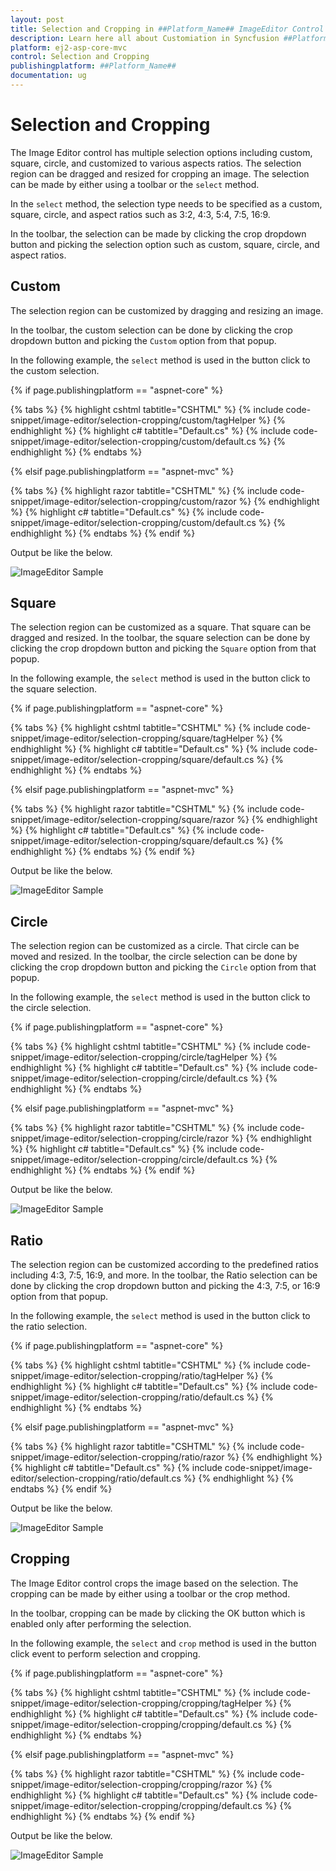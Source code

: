 ```yaml
---
layout: post
title: Selection and Cropping in ##Platform_Name## ImageEditor Control | Syncfusion
description: Learn here all about Customiation in Syncfusion ##Platform_Name## ImageEditor component of Syncfusion Essential JS 2 and more.
platform: ej2-asp-core-mvc
control: Selection and Cropping
publishingplatform: ##Platform_Name##
documentation: ug
---
```


# Selection and Cropping

The Image Editor control has multiple selection options including custom, square, circle, and customized to various aspects ratios. The selection region can be dragged and resized for cropping an image. The selection can be made by either using a toolbar or the `select` method.  

In the `select` method, the selection type needs to be specified as a custom, square, circle, and aspect ratios such as 3:2, 4:3, 5:4, 7:5, 16:9.

In the toolbar, the selection can be made by clicking the crop dropdown button and picking the selection option such as custom, square, circle, and aspect ratios.

## Custom

The selection region can be customized by dragging and resizing an image.

In the toolbar, the custom selection can be done by clicking the crop dropdown button and picking the `Custom` option from that popup.

In the following example, the `select` method is used in the button click to the custom selection.

{% if page.publishingplatform == "aspnet-core" %}

{% tabs %}
{% highlight cshtml tabtitle="CSHTML" %}
{% include code-snippet/image-editor/selection-cropping/custom/tagHelper %}
{% endhighlight %}
{% highlight c# tabtitle="Default.cs" %}
{% include code-snippet/image-editor/selection-cropping/custom/default.cs %}
{% endhighlight %}
{% endtabs %}

{% elsif page.publishingplatform == "aspnet-mvc" %}

{% tabs %}
{% highlight razor tabtitle="CSHTML" %}
{% include code-snippet/image-editor/selection-cropping/custom/razor %}
{% endhighlight %}
{% highlight c# tabtitle="Default.cs" %}
{% include code-snippet/image-editor/selection-cropping/custom/default.cs %}
{% endhighlight %}
{% endtabs %}
{% endif %}

Output be like the below.

![ImageEditor Sample](/images/image-editor-custom.png)

## Square

The selection region can be customized as a square. That square can be dragged and resized. In the toolbar, the square selection can be done by clicking the crop dropdown button and picking the `Square` option from that popup.

In the following example, the `select` method is used in the button click to the square selection.

{% if page.publishingplatform == "aspnet-core" %}

{% tabs %}
{% highlight cshtml tabtitle="CSHTML" %}
{% include code-snippet/image-editor/selection-cropping/square/tagHelper %}
{% endhighlight %}
{% highlight c# tabtitle="Default.cs" %}
{% include code-snippet/image-editor/selection-cropping/square/default.cs %}
{% endhighlight %}
{% endtabs %}

{% elsif page.publishingplatform == "aspnet-mvc" %}

{% tabs %}
{% highlight razor tabtitle="CSHTML" %}
{% include code-snippet/image-editor/selection-cropping/square/razor %}
{% endhighlight %}
{% highlight c# tabtitle="Default.cs" %}
{% include code-snippet/image-editor/selection-cropping/square/default.cs %}
{% endhighlight %}
{% endtabs %}
{% endif %}

Output be like the below.

![ImageEditor Sample](/images/image-editor-square.png)

## Circle

The selection region can be customized as a circle. That circle can be moved and resized. In the toolbar, the circle selection can be done by clicking the crop dropdown button and picking the `Circle` option from that popup.

In the following example, the `select` method is used in the button click to the circle selection.

{% if page.publishingplatform == "aspnet-core" %}

{% tabs %}
{% highlight cshtml tabtitle="CSHTML" %}
{% include code-snippet/image-editor/selection-cropping/circle/tagHelper %}
{% endhighlight %}
{% highlight c# tabtitle="Default.cs" %}
{% include code-snippet/image-editor/selection-cropping/circle/default.cs %}
{% endhighlight %}
{% endtabs %}

{% elsif page.publishingplatform == "aspnet-mvc" %}

{% tabs %}
{% highlight razor tabtitle="CSHTML" %}
{% include code-snippet/image-editor/selection-cropping/circle/razor %}
{% endhighlight %}
{% highlight c# tabtitle="Default.cs" %}
{% include code-snippet/image-editor/selection-cropping/circle/default.cs %}
{% endhighlight %}
{% endtabs %}
{% endif %}

Output be like the below.

![ImageEditor Sample](/images/image-editor-circle.png)

## Ratio

The selection region can be customized according to the predefined ratios including 4:3, 7:5, 16:9, and more. In the toolbar, the Ratio selection can be done by clicking the crop dropdown button and picking the 4:3, 7:5, or 16:9 option from that popup.

In the following example, the `select` method is used in the button click to the ratio selection.

{% if page.publishingplatform == "aspnet-core" %}

{% tabs %}
{% highlight cshtml tabtitle="CSHTML" %}
{% include code-snippet/image-editor/selection-cropping/ratio/tagHelper %}
{% endhighlight %}
{% highlight c# tabtitle="Default.cs" %}
{% include code-snippet/image-editor/selection-cropping/ratio/default.cs %}
{% endhighlight %}
{% endtabs %}

{% elsif page.publishingplatform == "aspnet-mvc" %}

{% tabs %}
{% highlight razor tabtitle="CSHTML" %}
{% include code-snippet/image-editor/selection-cropping/ratio/razor %}
{% endhighlight %}
{% highlight c# tabtitle="Default.cs" %}
{% include code-snippet/image-editor/selection-cropping/ratio/default.cs %}
{% endhighlight %}
{% endtabs %}
{% endif %}

Output be like the below.

![ImageEditor Sample](/images/image-editor-ratio.png)

## Cropping

The Image Editor control crops the image based on the selection. The cropping can be made by either using a toolbar or the crop method.

In the toolbar, cropping can be made by clicking the OK button which is enabled only after performing the selection.

In the following example, the `select` and `crop` method is used in the button click event to perform selection and cropping.

{% if page.publishingplatform == "aspnet-core" %}

{% tabs %}
{% highlight cshtml tabtitle="CSHTML" %}
{% include code-snippet/image-editor/selection-cropping/cropping/tagHelper %}
{% endhighlight %}
{% highlight c# tabtitle="Default.cs" %}
{% include code-snippet/image-editor/selection-cropping/cropping/default.cs %}
{% endhighlight %}
{% endtabs %}

{% elsif page.publishingplatform == "aspnet-mvc" %}

{% tabs %}
{% highlight razor tabtitle="CSHTML" %}
{% include code-snippet/image-editor/selection-cropping/cropping/razor %}
{% endhighlight %}
{% highlight c# tabtitle="Default.cs" %}
{% include code-snippet/image-editor/selection-cropping/cropping/default.cs %}
{% endhighlight %}
{% endtabs %}
{% endif %}

Output be like the below.

![ImageEditor Sample](/images/image-editor-cropping.png)

